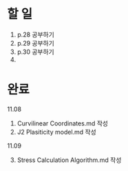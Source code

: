 # 할 일
1. p.28 공부하기
2. p.29 공부하기
3. p.30 공부하기
4. 

# 완료
11.08

1. Curvilinear Coordinates.md 작성
2. J2 Plasiticity model.md 작성

11.09

3. Stress Calculation Algorithm.md 작성
